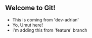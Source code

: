 ## Welcome to Git!

- This is coming from 'dev-adrian'
- Yo, Umut here!
- I'm adding this from 'feature' branch
